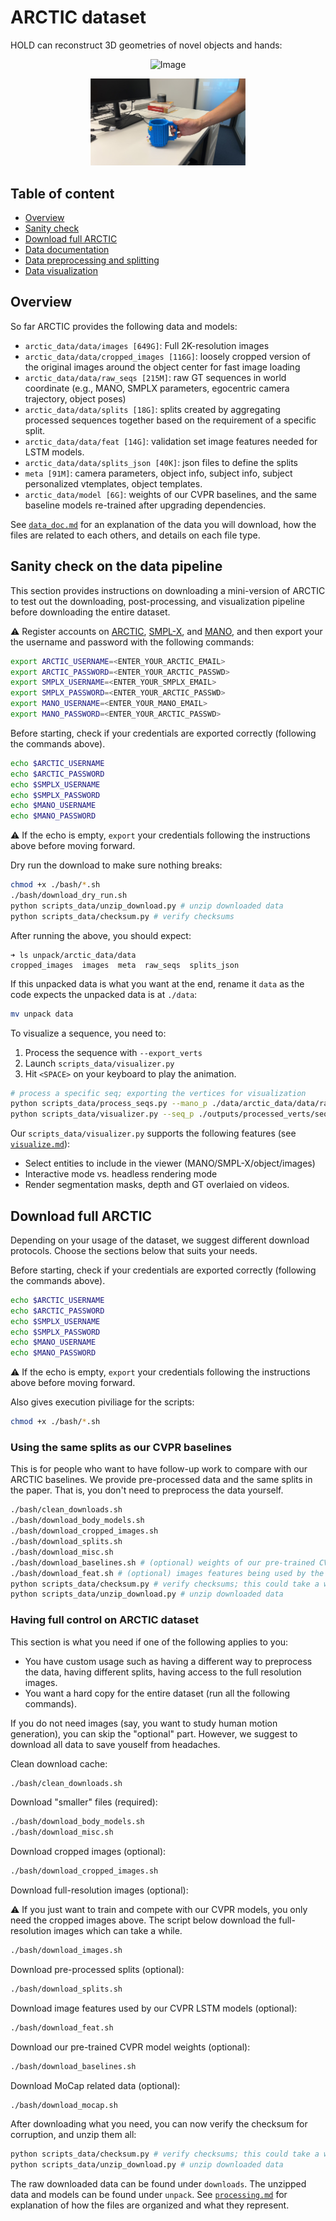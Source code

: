 # ARCTIC dataset


HOLD can reconstruct 3D geometries of novel objects and hands:

<p align="center">
    <img src="./docs/static/hold/mug_ours.gif" alt="Image" width="50%"/>
</p>

<p align="center">
    <img src="./docs/static/hold/mug_ref.png" alt="Image" width="50%"/>
</p>


## Table of content

- [Overview](#overview)
- [Sanity check](#sanity-check-on-the-data-pipeline)
- [Download full ARCTIC](#download-full-arctic)
- [Data documentation](data_doc.md)
- [Data preprocessing and splitting](processing.md)
- [Data visualization](visualize.md)

## Overview

So far ARCTIC provides the following data and models:
- `arctic_data/data/images [649G]`: Full 2K-resolution images
- `arctic_data/data/cropped_images [116G]`: loosely cropped version of the original images around the object center for fast image loading
- `arctic_data/data/raw_seqs [215M]`: raw GT sequences in world coordinate (e.g., MANO, SMPLX parameters, egocentric camera trajectory, object poses)
- `arctic_data/data/splits [18G]`: splits created by aggregating processed sequences together based on the requirement of a specific split.
- `arctic_data/data/feat [14G]`: validation set image features needed for LSTM models.
- `arctic_data/data/splits_json [40K]`: json files to define the splits
- `meta [91M]`: camera parameters, object info, subject info, subject personalized vtemplates, object templates.
- `arctic_data/model [6G]`: weights of our CVPR baselines, and the same baseline models re-trained after upgrading dependencies.

See [`data_doc.md`](./data_doc.md) for an explanation of the data you will download, how the files are related to each others, and details on each file type.

## Sanity check on the data pipeline

This section provides instructions on downloading a mini-version of ARCTIC to test out the downloading, post-processing, and visualization pipeline before downloading the entire dataset.

⚠️ Register accounts on [ARCTIC](https://arctic.is.tue.mpg.de/register.php), [SMPL-X](https://smpl-x.is.tue.mpg.de/), and [MANO](https://mano.is.tue.mpg.de/), and then export your the username and password with the following commands:

```bash
export ARCTIC_USERNAME=<ENTER_YOUR_ARCTIC_EMAIL>
export ARCTIC_PASSWORD=<ENTER_YOUR_ARCTIC_PASSWD>
export SMPLX_USERNAME=<ENTER_YOUR_SMPLX_EMAIL>
export SMPLX_PASSWORD=<ENTER_YOUR_ARCTIC_PASSWD>
export MANO_USERNAME=<ENTER_YOUR_MANO_EMAIL>
export MANO_PASSWORD=<ENTER_YOUR_ARCTIC_PASSWD>
```

Before starting, check if your credentials are exported correctly (following the commands above).

```bash
echo $ARCTIC_USERNAME
echo $ARCTIC_PASSWORD
echo $SMPLX_USERNAME
echo $SMPLX_PASSWORD
echo $MANO_USERNAME
echo $MANO_PASSWORD
```

⚠️ If the echo is empty, `export` your credentials following the instructions above before moving forward.

Dry run the download to make sure nothing breaks:

```bash
chmod +x ./bash/*.sh
./bash/download_dry_run.sh 
python scripts_data/unzip_download.py # unzip downloaded data
python scripts_data/checksum.py # verify checksums
```

After running the above, you should expect:

```
➜ ls unpack/arctic_data/data 
cropped_images  images  meta  raw_seqs  splits_json
```

If this unpacked data is what you want at the end, rename it `data` as the code expects the unpacked data is at `./data`:

```bash
mv unpack data
```

To visualize a sequence, you need to:
1. Process the sequence with `--export_verts`
2. Launch `scripts_data/visualizer.py`
3. Hit `<SPACE>` on your keyboard to play the animation.

```bash
# process a specific seq; exporting the vertices for visualization
python scripts_data/process_seqs.py --mano_p ./data/arctic_data/data/raw_seqs/s01/capsulemachine_use_01.mano.npy --export_verts
python scripts_data/visualizer.py --seq_p ./outputs/processed_verts/seqs/s01/capsulemachine_use_01.npy --object --mano
```


Our `scripts_data/visualizer.py` supports the following features (see [`visualize.md`](visualize.md)):
- Select entities to include in the viewer (MANO/SMPL-X/object/images)
- Interactive mode vs. headless rendering mode
- Render segmentation masks, depth and GT overlaied on videos.

## Download full ARCTIC

Depending on your usage of the dataset, we suggest different download protocols. Choose the sections below that suits your needs.

Before starting, check if your credentials are exported correctly (following the commands above).

```bash
echo $ARCTIC_USERNAME
echo $ARCTIC_PASSWORD
echo $SMPLX_USERNAME
echo $SMPLX_PASSWORD
echo $MANO_USERNAME
echo $MANO_PASSWORD
```

⚠️ If the echo is empty, `export` your credentials following the instructions above before moving forward.

Also gives execution piviliage for the scripts:
```bash
chmod +x ./bash/*.sh 
```

### Using the same splits as our CVPR baselines

This is for people who want to have follow-up work to compare with our ARCTIC baselines. We provide pre-processed data and the same splits in the paper. That is, you don't need to preprocess the data yourself.

```bash
./bash/clean_downloads.sh
./bash/download_body_models.sh
./bash/download_cropped_images.sh
./bash/download_splits.sh
./bash/download_misc.sh
./bash/download_baselines.sh # (optional) weights of our pre-trained CVPR baselines
./bash/download_feat.sh # (optional) images features being used by the pre-trained CVPR LSTM baselines
python scripts_data/checksum.py # verify checksums; this could take a while
python scripts_data/unzip_download.py # unzip downloaded data
```

### Having full control on ARCTIC dataset

This section is what you need if one of the following applies to you:
- You have custom usage such as having a different way to preprocess the data, having different splits, having access to the full resolution images.
- You want a hard copy for the entire dataset (run all the following commands).

If you do not need images (say, you want to study human motion generation), you can skip the "optional" part. However, we suggest to download all data to save youself from headaches.

Clean download cache:
```bash
./bash/clean_downloads.sh
```

Download "smaller" files (required):

```bash
./bash/download_body_models.sh
./bash/download_misc.sh
```

Download cropped images (optional):

```bash
./bash/download_cropped_images.sh
```

Download full-resolution images (optional):

⚠️ If you just want to train and compete with our CVPR models, you only need the cropped images above. The script below download the full-resolution images which can take a while.

```bash
./bash/download_images.sh
```

Download pre-processed splits (optional):

```bash
./bash/download_splits.sh
```

Download image features used by our CVPR LSTM models (optional):

```bash
./bash/download_feat.sh
```

Download our pre-trained CVPR model weights (optional):

```bash
./bash/download_baselines.sh
```

Download MoCap related data (optional):

```bash
./bash/download_mocap.sh
```

After downloading what you need, you can now verify the checksum for corruption, and unzip them all:

```bash
python scripts_data/checksum.py # verify checksums; this could take a while
python scripts_data/unzip_download.py # unzip downloaded data
```

The raw downloaded data can be found under `downloads`. The unzipped data and models can be found under `unpack`. See [`processing.md`](processing.md) for explanation of how the files are organized and what they represent.


